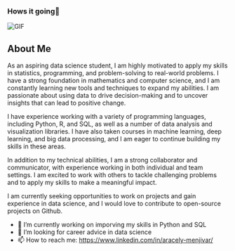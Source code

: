 ### Hows it going👋

<img align="center" alt="GIF" src="https://raw.githubusercontent.com/JoeyBling/JoeyBling/master/pic/pusheencode.gif](https://media.tenor.com/FpaDM99g9BUAAAAC/courage-the-cowardly-dog-coding.gif)" />

## About Me 
As an aspiring data science student, I am highly motivated to apply my skills in statistics, programming, and problem-solving to real-world problems. I have a strong foundation in mathematics and computer science, and I am constantly learning new tools and techniques to expand my abilities. I am passionate about using data to drive decision-making and to uncover insights that can lead to positive change.

I have experience working with a variety of programming languages, including Python, R, and SQL, as well as a number of data analysis and visualization libraries. I have also taken courses in machine learning, deep learning, and big data processing, and I am eager to continue building my skills in these areas.

In addition to my technical abilities, I am a strong collaborator and communicator, with experience working in both individual and team settings. I am excited to work with others to tackle challenging problems and to apply my skills to make a meaningful impact.

I am currently seeking opportunities to work on projects and gain experience in data science, and I would love to contribute to open-source projects on Github.

- 🔭 I’m currently working on imporving my skills in Python and SQL
- 🤔 I’m looking for career advice in data science
- 📫 How to reach me: https://www.linkedin.com/in/aracely-menjivar/ 

